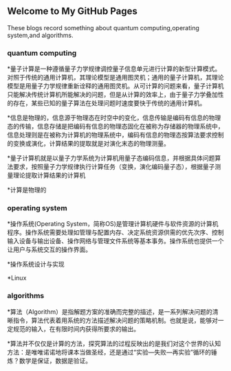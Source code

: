 ## Welcome to  My  GitHub Pages
These blogs record something about quantum computing,operating system,and algorithms.

### quantum computing

*量子计算是一种遵循量子力学规律调控量子信息单元进行计算的新型计算模式。对照于传统的通用计算机，其理论模型是通用图灵机；通用的量子计算机，其理论模型是用量子力学规律重新诠释的通用图灵机。从可计算的问题来看，量子计算机只能解决传统计算机所能解决的问题，但是从计算的效率上，由于量子力学叠加性的存在，某些已知的量子算法在处理问题时速度要快于传统的通用计算机。

*信息是物理的，信息源于物理态在时空中的变化，信息传输是编码有信息的物理态的传输，信息存储是把编码有信息的物理态固化在被称为存储器的物理系统中，信息处理则是在被称为计算机的物理系统中，编码有信息的物理态按算法要求控制的变换或演化，计算结果的提取就是对演化末态的物理测量。

*量子计算机就是以量子力学系统为计算机用量子态编码信息，并根据具体问题算法要求，按照量子力学规律执行计算任务（变换，演化编码量子态），根据量子测量理论提取计算结果的计算机

*计算是物理的




### operating system

*操作系统(Operating System，简称OS)是管理计算机硬件与软件资源的计算机程序。操作系统需要处理如管理与配置内存、决定系统资源供需的优先次序、控制输入设备与输出设备、操作网络与管理文件系统等基本事务。操作系统也提供一个让用户与系统交互的操作界面。

*操作系统设计与实现

*Linux



### algorithms

*算法（Algorithm）是指解题方案的准确而完整的描述，是一系列解决问题的清晰指令，算法代表着用系统的方法描述解决问题的策略机制。也就是说，能够对一定规范的输入，在有限时间内获得所要求的输出。

*算法并不仅仅是计算的方法，探究算法的过程反映出的是我们对这个世界的认知方法：是唯唯诺诺地将课本当做圣经，还是通过“实验—失败—再实验”循环的锤炼？数学是保证，数据是验证。
